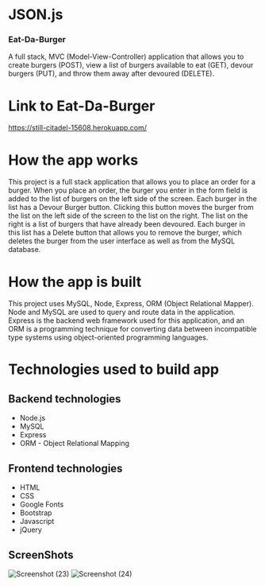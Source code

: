 # JSON.js
### Eat-Da-Burger

A full stack, MVC (Model-View-Controller) application that allows you to create burgers (POST), view a list of burgers available to eat (GET), devour burgers (PUT), and throw them away after devoured (DELETE).

# Link to Eat-Da-Burger
https://still-citadel-15608.herokuapp.com/

# How the app works
This project is a full stack application that allows you to place an order for a burger. When you place an order, the burger you enter in the form field is added to the list of burgers on the left side of the screen. Each burger in the list has a Devour Burger button. Clicking this button moves the burger from the list on the left side of the screen to the list on the right. The list on the right is a list of burgers that have already been devoured. Each burger in this list has a Delete button that allows you to remove the burger, which deletes the burger from the user interface as well as from the MySQL database.

# How the app is built
This project uses MySQL, Node, Express, ORM (Object Relational Mapper). Node and MySQL are used to query and route data in the application. Express is the backend web framework used for this application, and an ORM is a programming technique for converting data between incompatible type systems using object-oriented programming languages.

# Technologies used to build app

## Backend technologies
* Node.js 
* MySQL 
* Express 
* ORM - Object Relational Mapping 
## Frontend technologies
* HTML
* CSS
* Google Fonts
* Bootstrap 
* Javascript
* jQuery
## ScreenShots

![Screenshot (23)](https://user-images.githubusercontent.com/54869284/70853783-de278300-1e80-11ea-9468-a5e561aa6fcb.png)
![Screenshot (24)](https://user-images.githubusercontent.com/54869284/70853852-a10fc080-1e81-11ea-90de-5e9687cb9e23.png)

